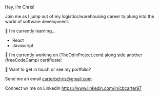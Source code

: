 Hey, I’m Chris!

Join me as I jump out of my logistics/warehousing career to plung into the world of software development.

🌱 I’m currently learning...

   - React
   - Javascript

🔭 I’m currently working on (TheOdinProject.com) along side another (freeCodeCamp) certificate!

🚀 Want to get in touch or see my portfolio?

   Send me an email carterbchris@gmail.com

   Connect w/ me on LinkedIn https://www.linkedin.com/in/cbcarter97
